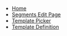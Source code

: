 <!-- docs/_sidebar.md -->
* [Home](/)
* [Segments Edit Page](/segment_template/segments_edit_page.md)
* [Template Picker](/segment_template/template_picker.md)
* [Template Definition](/segment_template/template_definition.md)

<!-- * [Onboarding](onboarding "How to use segmantion") -->
